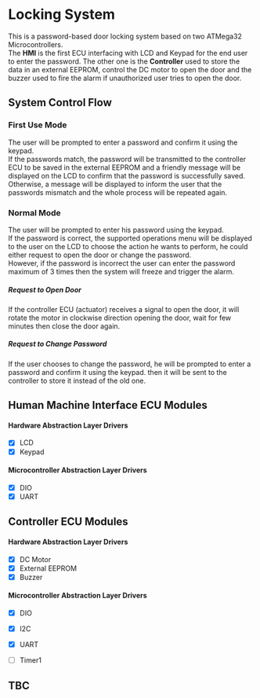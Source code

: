 # Locking System
This is a password-based door locking system based on two ATMega32 Microcontrollers.<br/>
The **HMI** is the first ECU interfacing with LCD and Keypad for the end user to enter the password. The other one is the **Controller** used to store the data in an external EEPROM, control the DC motor to open the door and the buzzer used to fire the alarm if unauthorized user tries to open the door.

## System Control Flow
### First Use Mode
The user will be prompted to enter a password and confirm it using the keypad.<br/>
If the passwords match, the password will be transmitted to the controller ECU to be saved in the external EEPROM and a friendly message will be displayed on the LCD to confirm that the password is successfully saved. Otherwise, a message will be displayed to inform the user that the passwords mismatch and the whole process will be repeated again.

### Normal Mode 
The user will be prompted to enter his password using the keypad.<br/>
If the password is correct, the supported operations menu will be displayed to the user on the LCD to choose the action he wants to perform, he could either request to open the door or change the password.<br/>
However, if the password is incorrect the user can enter the password maximum of 3 times then the system will freeze and trigger the alarm.
##### Request to Open Door
If the controller ECU (actuator) receives a signal to open the door, it will rotate the motor in clockwise direction opening the door, wait for few minutes then close the door again.
##### Request to Change Password
If the user chooses to change the password, he will be prompted to enter a password and confirm it using the keypad. then it will be sent to the controller to store it instead of the old one. 


## Human Machine Interface ECU Modules
#### Hardware Abstraction Layer Drivers
- [x] LCD
- [x] Keypad

#### Microcontroller Abstraction Layer Drivers
- [x] DIO
- [x] UART

## Controller ECU Modules
#### Hardware Abstraction Layer Drivers
- [x] DC Motor
- [x] External EEPROM
- [x] Buzzer

#### Microcontroller Abstraction Layer Drivers
- [x] DIO
- [x] I2C
- [x] UART
- [ ] Timer1



## TBC

